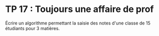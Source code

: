 # TP 17 : Toujours une affaire de prof
Écrire un algorithme permettant la saisie des notes
d'une classe de 15 étudiants pour 3 matières.